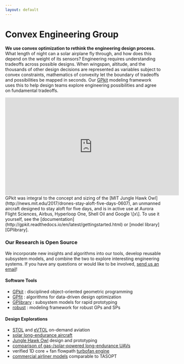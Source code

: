 ```yaml
---
layout: default
---
```


# Convex Engineering Group

**We use convex optimization to rethink the engineering design process.**
 What length of night can a solar airplane fly through, and how does this depend on the weight of its sensors? Engineering requires understanding tradeoffs across possible designs.
When wingspan, altitude, and the thousands of other design decisions are represented as variables subject to convex constraints, mathematics of convexity let the boundary of tradeoffs and possibilities be mapped in seconds.
Our [GPkit] modeling framework uses this to help design teams explore engineering possibilities and agree on fundamental tradeoffs.
<br>
<iframe width="560" height="315" src="https://www.youtube.com/embed/HMu3x5WxpeM" frameborder="0" allowfullscreen></iframe>
GPkit was integral to the concept and sizing of the  [MIT Jungle Hawk Owl](http://news.mit.edu/2017/drones-stay-aloft-five-days-0607), an unmanned aircraft designed to stay aloft for five days,
and is in active use at Aurora Flight Sciences, Airbus, Hyperloop One, Shell Oil and Google \[x\].
To use it yourself, see the [documentation](http://gpkit.readthedocs.io/en/latest/gettingstarted.html) or [model library][GPlibrary].

### Our Research is Open Source
We incorporate new insights and algorithms into our tools, develop reusable subsystem models, and combine the two to explore interesting engineering systems.
If you have any questions or would like to be involved, [send us an email](mailto:gpkit@mit.edu)!

<!-- TODO: autogenerate the below from projects page data -->
#### Software Tools
  - [GPkit] : disciplined object-oriented geometric programming
  - [GPfit] : algorithms for data-driven design optimization
  - [GPlibrary] : subsystem models for rapid prototyping 
  - [robust] : modeling framework for robust GPs and SPs

#### Design Explorations
  - [STOL] and [eVTOL] on-demand aviation
  - [solar long-endurance aircraft][solar]
  - [Jungle Hawk Owl][jho] design and prototyping
  - [comparison of gas-/solar-powered long-endurance UAVs][gassolar]
  - verified 1D core + fan flowpath [turbofan engine][turbofan] 
  - [commercial airliner models][SPaircraft] comparable to TASOPT

[GPkit]: https://gpkit.readthedocs.io/en/latest/
[GPlibrary]: https://github.com/convexengineering/gplibrary
[GPfit]: https://github.com/convexengineering/gpfit
[robust]: https://github.com/convexengineering/robust
[turbofan]: https://github.com/convexengineering/turbofan
[SPaircraft]: https://github.com/convexengineering/SPaircraft
[gassolar]: https://github.com/convexengineering/gassolar
[solar]: https://github.com/convexengineering/solar
[jho]: https://github.com/convexengineering/jho
[STOL]: https://github.com/convexengineering/STOL
[eVTOL]: https://github.com/convexengineering/eVTOL
